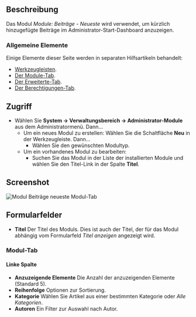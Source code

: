 <!-- Filename: Help4.x:Admin_Modules:_Articles_-_Latest / Display title: Module: Beiträge - Neueste -->

## Beschreibung

Das Modul *Module: Beiträge - Neueste* wird verwendet, um kürzlich hinzugefügte Beiträge im Administrator-Start-Dashboard anzuzeigen.

### Allgemeine Elemente

Einige Elemente dieser Seite werden in separaten Hilfsartikeln behandelt:

* [Werkzeugleisten](jdocmanual?article=help/common-elements/toolbars).
* [Der Module-Tab](jdocmanual?article=help/modules/modules-module-tab).
* [Der Erweiterte-Tab](jdocmanual?article=help/modules/modules-advanced-tab).
* [Der Berechtigungen-Tab](jdocmanual?article=help/common-elements/edit-permissions).

## Zugriff

- Wählen Sie **System → Verwaltungsbereich → Administrator-Module** aus dem Administratormenü. Dann...
  - Um ein neues Modul zu erstellen: Wählen Sie die Schaltfläche **Neu** in der Werkzeugleiste. Dann...
    - Wählen Sie den gewünschten Modultyp.
  - Um ein vorhandenes Modul zu bearbeiten:
    - Suchen Sie das Modul in der Liste der installierten Module und wählen Sie den Titel-Link in der Spalte **Titel**.

## Screenshot

![Modul Beiträge neueste Modul-Tab](../../../de/images/modules-admin/modules-articles-latest-module-tab.png)

## Formularfelder

- **Titel** Der Titel des Moduls. Dies ist auch der Titel, der für das Modul abhängig vom Formularfeld *Titel anzeigen* angezeigt wird.

### Modul-Tab

#### Linke Spalte

- **Anzuzeigende Elemente** Die Anzahl der anzuzeigenden Elemente (Standard 5).
- **Reihenfolge** Optionen zur Sortierung.
- **Kategorie** Wählen Sie Artikel aus einer bestimmten Kategorie oder *Alle Kategorien*.
- **Autoren** Ein Filter zur Auswahl nach Autor.
